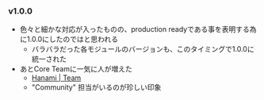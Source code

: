 ### v1.0.0

* 色々と細かな対応が入ったものの、production readyである事を表明する為に1.0.0にしたのではと思われる
  * バラバラだった各モジュールのバージョンも、このタイミングで1.0.0に統一された
* あとCore Teamに一気に人が増えた
  * [Hanami \| Team](http://hanamirb.org/team/)
  * "Community" 担当がいるのが珍しい印象
